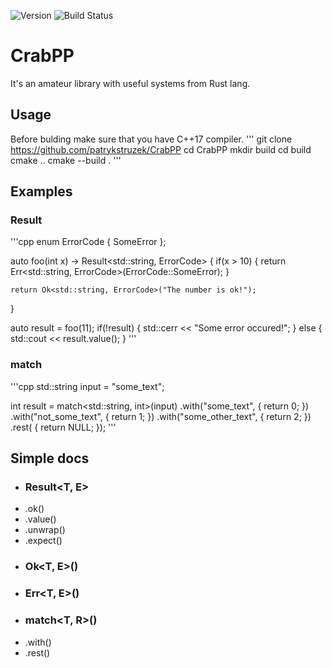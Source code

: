 ![Version](https://img.shields.io/badge/version-eternal_early_access-blue.svg)
![Build Status](https://img.shields.io/badge/build-passing-green.svg)

# CrabPP
It's an amateur library with useful systems from Rust lang.

## Usage

Before bulding make sure that you have C++17 compiler.
'''
git clone https://github.com/patrykstruzek/CrabPP
cd CrabPP
mkdir build
cd build
cmake ..
cmake --build .
'''

## Examples

### Result
'''cpp
enum ErrorCode {
    SomeError
};

auto foo(int x) -> Result<std::string, ErrorCode> {
    if(x > 10)
    {
        return Err<std::string, ErrorCode>(ErrorCode::SomeError);
    }

    return Ok<std::string, ErrorCode>("The number is ok!");
}

auto result = foo(11);
if(!result) {
std::cerr << "Some error occured!";
} else {
std::cout << result.value();
}
'''

### match
'''cpp
std::string input = "some_text";

int result = match<std::string, int>(input)
                    .with("some_text", []() { return 0; })
                    .with("not_some_text", []() { return 1; })
                    .with("some_other_text", []() { return 2; })
                    .rest([]() { return NULL; });
'''

## Simple docs
- ### Result<T, E>
- .ok()
- .value()
- .unwrap()
- .expect()
- ### Ok<T, E>()
- ### Err<T, E>()
- ### match<T, R>()
- .with()
- .rest()

